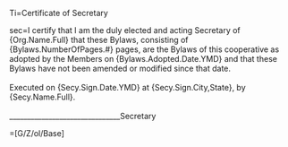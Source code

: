 Ti=Certificate of Secretary

sec=I certify that I am the duly elected and acting Secretary of {Org.Name.Full} that these Bylaws, consisting of {Bylaws.NumberOfPages.#} pages, are the Bylaws of this cooperative as adopted by the Members on {Bylaws.Adopted.Date.YMD} and that these Bylaws have not been amended or modified since that date.<br><br>  Executed on {Secy.Sign.Date.YMD} at {Secy.Sign.City,State}, by {Secy.Name.Full}.<br><br>_______________________________Secretary

=[G/Z/ol/Base]
